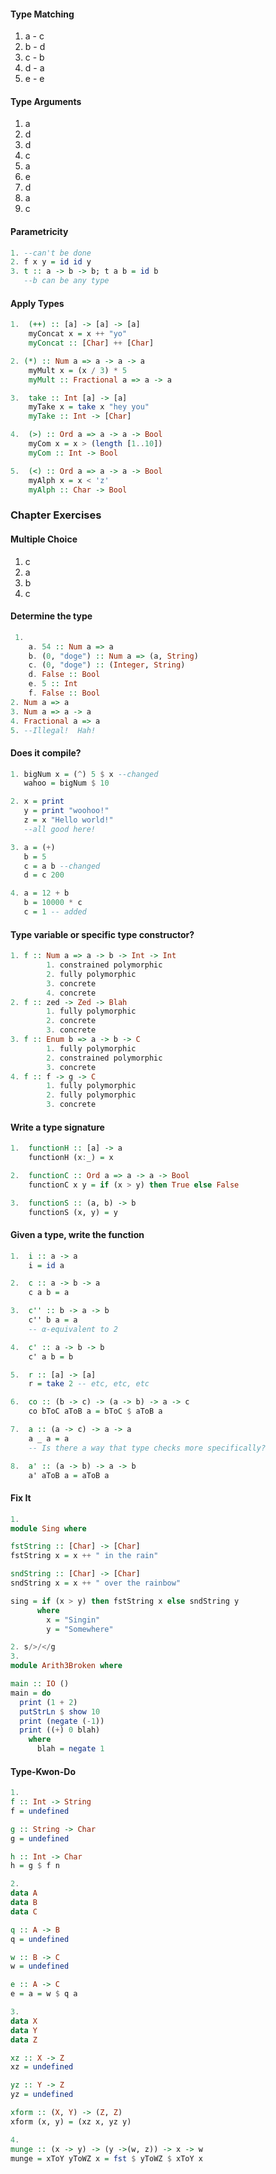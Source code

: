 #### Type Matching
1. a - c
2. b - d
3. c - b
4. d - a
5. e - e
#### Type Arguments
1. a
2. d
3. d
4. c
5. a
6. e
7. d
8. a
9. c
#### Parametricity
```haskell
1. --can't be done
2. f x y = id id y
3. t :: a -> b -> b; t a b = id b
   --b can be any type
```
#### Apply Types
```haskell
1.  (++) :: [a] -> [a] -> [a] 
    myConcat x = x ++ "yo"
    myConcat :: [Char] ++ [Char]

2. (*) :: Num a => a -> a -> a
    myMult x = (x / 3) * 5
    myMult :: Fractional a => a -> a

3.  take :: Int [a] -> [a]
    myTake x = take x "hey you"
    myTake :: Int -> [Char] 

4.  (>) :: Ord a => a -> a -> Bool
    myCom x = x > (length [1..10])
    myCom :: Int -> Bool

5.  (<) :: Ord a => a -> a -> Bool
    myAlph x = x < 'z'
    myAlph :: Char -> Bool
```
### Chapter Exercises
#### Multiple Choice
1. c
2. a
3. b
4. c
#### Determine the type
```haskell
 1. 
    a. 54 :: Num a => a
    b. (0, "doge") :: Num a => (a, String)
    c. (0, "doge") :: (Integer, String)
    d. False :: Bool
    e. 5 :: Int
    f. False :: Bool
2. Num a => a
3. Num a => a -> a
4. Fractional a => a
5. --Illegal!  Hah!
```
#### Does it compile?
```haskell
1. bigNum x = (^) 5 $ x --changed
   wahoo = bigNum $ 10

2. x = print
   y = print "woohoo!"
   z = x "Hello world!"
   --all good here!

3. a = (+)
   b = 5
   c = a b --changed
   d = c 200

4. a = 12 + b
   b = 10000 * c
   c = 1 -- added
```
#### Type variable or specific type constructor?
```haskell
1. f :: Num a => a -> b -> Int -> Int
        1. constrained polymorphic
        2. fully polymorphic
        3. concrete
        4. concrete
2. f :: zed -> Zed -> Blah
        1. fully polymorphic
        2. concrete
        3. concrete
3. f :: Enum b => a -> b -> C
        1. fully polymorphic
        2. constrained polymorphic
        3. concrete
4. f :: f -> g -> C
        1. fully polymorphic
        2. fully polymorphic
        3. concrete
```
#### Write a type signature
```haskell
1.  functionH :: [a] -> a
    functionH (x:_) = x

2.  functionC :: Ord a => a -> a -> Bool
    functionC x y = if (x > y) then True else False

3.  functionS :: (a, b) -> b
    functionS (x, y) = y
```
#### Given a type, write the function
```haskell
1.  i :: a -> a
    i = id a

2.  c :: a -> b -> a
    c a b = a

3.  c'' :: b -> a -> b
    c'' b a = a
    -- α-equivalent to 2

4.  c' :: a -> b -> b
    c' a b = b

5.  r :: [a] -> [a]
    r = take 2 -- etc, etc, etc

6.  co :: (b -> c) -> (a -> b) -> a -> c
    co bToC aToB a = bToC $ aToB a

7.  a :: (a -> c) -> a -> a
    a _ a = a
    -- Is there a way that type checks more specifically?

8.  a' :: (a -> b) -> a -> b
    a' aToB a = aToB a
```
#### Fix It
```haskell
1.
module Sing where

fstString :: [Char] -> [Char]
fstString x = x ++ " in the rain"

sndString :: [Char] -> [Char]
sndString x = x ++ " over the rainbow"

sing = if (x > y) then fstString x else sndString y
      where
        x = "Singin"
        y = "Somewhere"

2. s/>/</g
3.
module Arith3Broken where

main :: IO ()
main = do
  print (1 + 2)
  putStrLn $ show 10
  print (negate (-1))
  print ((+) 0 blah)
    where
      blah = negate 1
```
#### Type-Kwon-Do
```haskell
1.
f :: Int -> String
f = undefined

g :: String -> Char
g = undefined

h :: Int -> Char
h = g $ f n

2.
data A
data B
data C

q :: A -> B
q = undefined

w :: B -> C
w = undefined

e :: A -> C
e = a = w $ q a

3.  
data X
data Y
data Z

xz :: X -> Z
xz = undefined

yz :: Y -> Z
yz = undefined

xform :: (X, Y) -> (Z, Z)
xform (x, y) = (xz x, yz y)

4.  
munge :: (x -> y) -> (y ->(w, z)) -> x -> w
munge = xToY yToWZ x = fst $ yToWZ $ xToY x
```